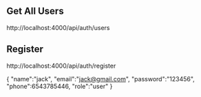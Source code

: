 ## Get All Users

http://localhost:4000/api/auth/users

## Register

http://localhost:4000/api/auth/register

{
"name":"jack",
"email":"jack@gmail.com",
"password":"123456",
"phone":6543785446,
"role":"user"
}
